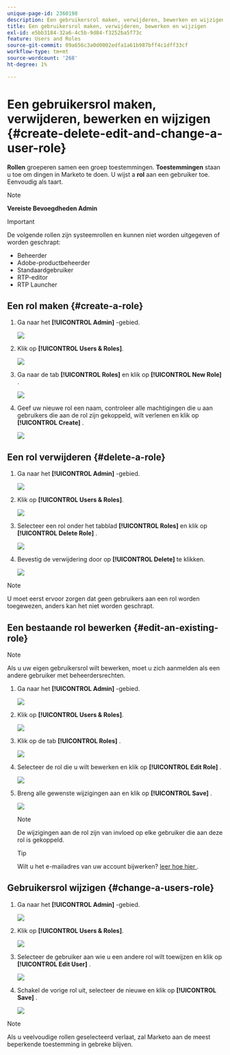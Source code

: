 ```yaml
---
unique-page-id: 2360198
description: Een gebruikersrol maken, verwijderen, bewerken en wijzigen - Marketo Docs - Productdocumentatie
title: Een gebruikersrol maken, verwijderen, bewerken en wijzigen
exl-id: e5bb3184-32a6-4c5b-9d84-f3252ba5f73c
feature: Users and Roles
source-git-commit: 09a656c3a0d0002edfa1a61b987bff4c1dff33cf
workflow-type: tm+mt
source-wordcount: '268'
ht-degree: 1%

---
```


# Een gebruikersrol maken, verwijderen, bewerken en wijzigen {#create-delete-edit-and-change-a-user-role}

**Rollen** groeperen samen een groep toestemmingen. **Toestemmingen** staan u toe om dingen in Marketo te doen. U wijst a **rol** aan een gebruiker toe. Eenvoudig als taart.

>[!NOTE]
>
>**Vereiste Bevoegdheden Admin**

>[!IMPORTANT]
>
>De volgende rollen zijn systeemrollen en kunnen niet worden uitgegeven of worden geschrapt:
>
>* Beheerder
>* Adobe-productbeheerder
>* Standaardgebruiker
>* RTP-editor
>* RTP Launcher

## Een rol maken {#create-a-role}

1. Ga naar het **[!UICONTROL Admin]** -gebied.

   ![](assets/create-delete-edit-and-change-a-user-role-1.png)

1. Klik op **[!UICONTROL Users & Roles]**.

   ![](assets/create-delete-edit-and-change-a-user-role-2.png)

1. Ga naar de tab **[!UICONTROL Roles]** en klik op **[!UICONTROL New Role]** .

   ![](assets/create-delete-edit-and-change-a-user-role-3.png)

1. Geef uw nieuwe rol een naam, controleer alle machtigingen die u aan gebruikers die aan de rol zijn gekoppeld, wilt verlenen en klik op **[!UICONTROL Create]** .

   ![](assets/create-delete-edit-and-change-a-user-role-4.png)

## Een rol verwijderen {#delete-a-role}

1. Ga naar het **[!UICONTROL Admin]** -gebied.

   ![](assets/create-delete-edit-and-change-a-user-role-5.png)

1. Klik op **[!UICONTROL Users & Roles]**.

   ![](assets/create-delete-edit-and-change-a-user-role-6.png)

1. Selecteer een rol onder het tabblad **[!UICONTROL Roles]** en klik op **[!UICONTROL Delete Role]** .

   ![](assets/create-delete-edit-and-change-a-user-role-7.png)

1. Bevestig de verwijdering door op **[!UICONTROL Delete]** te klikken.

   ![](assets/create-delete-edit-and-change-a-user-role-8.png)

>[!NOTE]
>
>U moet eerst ervoor zorgen dat geen gebruikers aan een rol worden toegewezen, anders kan het niet worden geschrapt.

## Een bestaande rol bewerken {#edit-an-existing-role}

>[!NOTE]
>
>Als u uw eigen gebruikersrol wilt bewerken, moet u zich aanmelden als een andere gebruiker met beheerdersrechten.

1. Ga naar het **[!UICONTROL Admin]** -gebied.

   ![](assets/create-delete-edit-and-change-a-user-role-9.png)

1. Klik op **[!UICONTROL Users & Roles]**.

   ![](assets/create-delete-edit-and-change-a-user-role-10.png)

1. Klik op de tab **[!UICONTROL Roles]** .

   ![](assets/create-delete-edit-and-change-a-user-role-11.png)

1. Selecteer de rol die u wilt bewerken en klik op **[!UICONTROL Edit Role]** .

   ![](assets/create-delete-edit-and-change-a-user-role-12.png)

1. Breng alle gewenste wijzigingen aan en klik op **[!UICONTROL Save]** .

   ![](assets/create-delete-edit-and-change-a-user-role-13.png)

   >[!NOTE]
   >
   >De wijzigingen aan de rol zijn van invloed op elke gebruiker die aan deze rol is gekoppeld.

   >[!TIP]
   >
   >Wilt u het e-mailadres van uw account bijwerken? [ leer hoe hier ](/help/marketo/product-docs/administration/settings/edit-account-settings.md).

## Gebruikersrol wijzigen {#change-a-users-role}

1. Ga naar het **[!UICONTROL Admin]** -gebied.

   ![](assets/create-delete-edit-and-change-a-user-role-14.png)

1. Klik op **[!UICONTROL Users & Roles]**.

   ![](assets/create-delete-edit-and-change-a-user-role-15.png)

1. Selecteer de gebruiker aan wie u een andere rol wilt toewijzen en klik op **[!UICONTROL Edit User]** .

   ![](assets/create-delete-edit-and-change-a-user-role-16.png)

1. Schakel de vorige rol uit, selecteer de nieuwe en klik op **[!UICONTROL Save]** .

   ![](assets/create-delete-edit-and-change-a-user-role-17.png)

>[!NOTE]
>
>Als u veelvoudige rollen geselecteerd verlaat, zal Marketo aan de meest beperkende toestemming in gebreke blijven.
